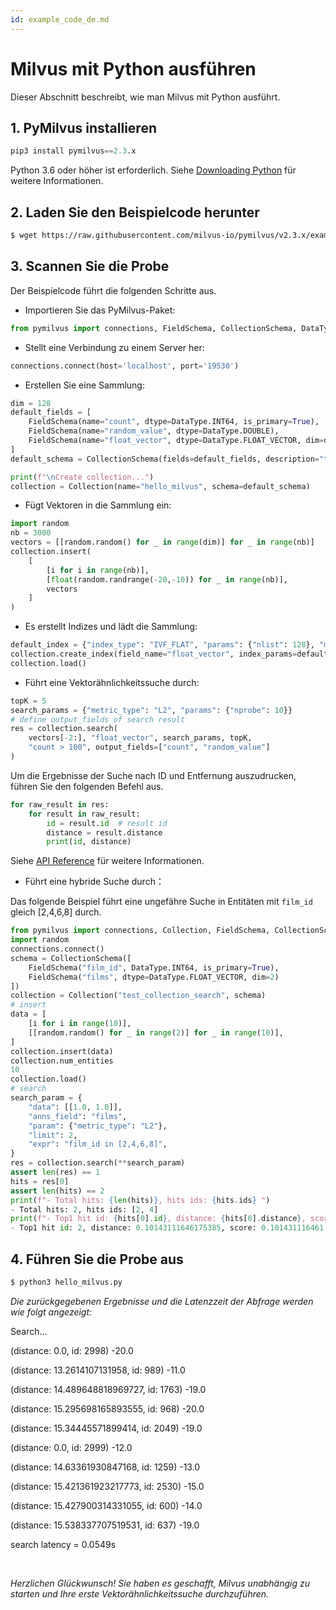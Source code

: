 ```yaml
---
id: example_code_de.md
---
```


# Milvus mit Python ausführen

Dieser Abschnitt beschreibt, wie man Milvus mit Python ausführt.

## 1. PyMilvus installieren

```Python
pip3 install pymilvus==2.3.x
```
<div class="alert note">
Python 3.6 oder höher ist erforderlich. Siehe <a href="https://wiki.python.org/moin/BeginnersGuide/Download">Downloading Python</a> für weitere Informationen.
</div>

## 2. Laden Sie den Beispielcode herunter

```bash
$ wget https://raw.githubusercontent.com/milvus-io/pymilvus/v2.3.x/examples/hello_milvus.py
```

## 3. Scannen Sie die Probe
Der Beispielcode führt die folgenden Schritte aus.

- Importieren Sie das PyMilvus-Paket:
```Python
from pymilvus import connections, FieldSchema, CollectionSchema, DataType, Collection
```

- Stellt eine Verbindung zu einem Server her:
```Python
connections.connect(host='localhost', port='19530')
```

- Erstellen Sie eine Sammlung:
```Python
dim = 128
default_fields = [
    FieldSchema(name="count", dtype=DataType.INT64, is_primary=True),
    FieldSchema(name="random_value", dtype=DataType.DOUBLE),
    FieldSchema(name="float_vector", dtype=DataType.FLOAT_VECTOR, dim=dim)
]
default_schema = CollectionSchema(fields=default_fields, description="test collection")

print(f"\nCreate collection...")
collection = Collection(name="hello_milvus", schema=default_schema)
```

- Fügt Vektoren in die Sammlung ein:
```Python
import random
nb = 3000
vectors = [[random.random() for _ in range(dim)] for _ in range(nb)]
collection.insert(
    [
        [i for i in range(nb)],
        [float(random.randrange(-20,-10)) for _ in range(nb)],
        vectors
    ]
)
```

- Es erstellt Indizes und lädt die Sammlung:
```Python
default_index = {"index_type": "IVF_FLAT", "params": {"nlist": 128}, "metric_type": "L2"}
collection.create_index(field_name="float_vector", index_params=default_index)
collection.load()
```

- Führt eine Vektorähnlichkeitssuche durch:
```Python
topK = 5
search_params = {"metric_type": "L2", "params": {"nprobe": 10}}
# define output_fields of search result
res = collection.search(
    vectors[-2:], "float_vector", search_params, topK,
    "count > 100", output_fields=["count", "random_value"]
)
```
Um die Ergebnisse der Suche nach ID und Entfernung auszudrucken, führen Sie den folgenden Befehl aus.
```Python
for raw_result in res:
    for result in raw_result:
        id = result.id  # result id
        distance = result.distance
        print(id, distance)
```
Siehe [API Reference](/api-reference/pymilvus/v2.3.x/results.html) für weitere Informationen.

- Führt eine hybride Suche durch：
<div class="alert note">
      Das folgende Beispiel führt eine ungefähre Suche in Entitäten mit <code>film_id</code> gleich [2,4,6,8] durch.
    </div>

```Python
from pymilvus import connections, Collection, FieldSchema, CollectionSchema, DataType
import random
connections.connect()
schema = CollectionSchema([
    FieldSchema("film_id", DataType.INT64, is_primary=True),
    FieldSchema("films", dtype=DataType.FLOAT_VECTOR, dim=2)
])
collection = Collection("test_collection_search", schema)
# insert
data = [
    [i for i in range(10)],
    [[random.random() for _ in range(2)] for _ in range(10)],
]
collection.insert(data)
collection.num_entities
10
collection.load()
# search
search_param = {
    "data": [[1.0, 1.0]],
    "anns_field": "films",
    "param": {"metric_type": "L2"},
    "limit": 2,
    "expr": "film_id in [2,4,6,8]",
}
res = collection.search(**search_param)
assert len(res) == 1
hits = res[0]
assert len(hits) == 2
print(f"- Total hits: {len(hits)}, hits ids: {hits.ids} ")
- Total hits: 2, hits ids: [2, 4]
print(f"- Top1 hit id: {hits[0].id}, distance: {hits[0].distance}, score: {hits[0].score} ")
- Top1 hit id: 2, distance: 0.10143111646175385, score: 0.101431116461

```

## 4. Führen Sie die Probe aus
```Python
$ python3 hello_milvus.py
```

*Die zurückgegebenen Ergebnisse und die Latenzzeit der Abfrage werden wie folgt angezeigt:*

<div class='result-bock'>
<p>Search...</p>
<p>(distance: 0.0, id: 2998) -20.0</p>
<p>(distance: 13.2614107131958, id: 989) -11.0</p>
<p>(distance: 14.489648818969727, id: 1763) -19.0</p>
<p>(distance: 15.295698165893555, id: 968) -20.0</p>
<p>(distance: 15.34445571899414, id: 2049) -19.0</p>
<p>(distance: 0.0, id: 2999) -12.0</p>
<p>(distance: 14.63361930847168, id: 1259) -13.0</p>
<p>(distance: 15.421361923217773, id: 2530) -15.0</p>
<p>(distance: 15.427900314331055, id: 600) -14.0</p>
<p>(distance: 15.538337707519531, id: 637) -19.0</p>
<p>search latency = 0.0549s</p>
</div>


<br/>


*Herzlichen Glückwunsch! Sie haben es geschafft, Milvus unabhängig zu starten und Ihre erste Vektorähnlichkeitssuche durchzuführen.*


